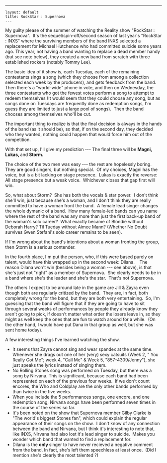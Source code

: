   ---
    layout: default
    title: RockStar : Supernova
    ---

  
<P>My guilty please of the summer of watching the Reality show "RockStar : Supernova".  It's the sequel/spin-off/second season of last year's "RockStar : INXS" where the surviving members of the band INXS selected a replacement for Michael Hutchence who had committed suicide some years ago. This year, not having a band wanting to replace a dead member handy (but see note below), they created a new band from scratch with three established rockers (notably Tommy Lee).</P>
<P>The basic idea of it show is, each Tuesday, each of the remaining contestants sings a song (which they choose from among a collection selected each week by the producers), and gets feedback from the band.  Then there's a "world-wide" phone in vote, and then on Wednesday, the three contestants who got the fewest votes perform a song to attempt to redeem themselves (It would seem that they could choose any song, but as songs done on Tuesdays are frequently done as redemption songs, I'm guess they are limited to just a large pool of songs).  Then the band chooses among themselves who'll be cut.</P>
<P>The important thing to realize is that the final decision is always in the hands of the band (as it should be), so that, if on the second day, they decided who they wanted, nothing could happen that would force him out of the competition.</P>
<P>With that set up, I'll give my prediction --- The final three will be <STRONG>Magni, Lukas, </STRONG>and <STRONG>Storm.</STRONG>  </P>
<P>The choice of the two men was easy --- the rest are hopelessly boring. They are good singers, but nothing special.  Of my choices, Magni has the voice, but is a bit lacking on stage presence.  Lukas is exactly the reverse: All stage presence but a weak voice.  Whichever closes that gap first will win.</P>
<P>So, what about Storm?  She has both the vocals &amp; star power.  I don't think she'll win, just because she's a woman, and I don't think they are really committed to have a woman front the band.  A female lead singer changes the whole dymanic of a band.  How many female-led bands can you name where the rest of the band was any more than just the first back-up band of the woman's solo career?  What exactly became of Blondie without Deborah Harry? Til Tueday without Aimee Mann? (Whether No Doubt survives Gwen Stefani's solo career remains to be seen).</P>
<P>If I'm wrong about the band's intentions about a woman fronting the group, then Storm is a serious contender.</P>
<P>In the fourth place, I'm put the person, who, if this were based purely on talent, would have this wrapped up in the second week: Dilana.    The reason Dilana won't win (besides being a woman --- see above), is that she's just not "right" as a member of Supernova.  She clearly needs to be in a band where she's the leader and she's the star.  That's not Supernova. </P>
<P>The others I expect to be around late in the game are Jill &amp; Zayra even though both are regularly critized by the band.  They are, in fact, both completely wrong for the band, but they are both very entertaining.  So, I'm guessing that the band will figure that if they are going to have to sit through several weeks of performances by people they already know they aren't going to pick, if doesn't matter what order the losers leave in, so they might as well keep the ones that are fun to watch around for a while.  (On the other hand, I would have put Dana in that group as well, but she was sent home today).</P>
<P>A few interesting things I've learned watching the show.</P>
<UL>
<LI>It seems that Zayra cannot sing and wear spandex at the same time.  Whenever she drags out one of her (very) sexy catsuits (Week 2, " You Really Got Me"; week 4, "Call Me" &amp; Week 5, "857-4309/Jenny"), she just speaks the lyrics instead of singing them. 
</LI><LI>No Rolling Stones song was performed on Tuesday, but there was a song by Nirvana. This is significant, because each band had been represented on each of the previous four weeks.  If we don't count encores, the Who and Coldplay are the only other bands performed by than twice in the five weeks.  
</LI><LI>When you include the 5 performances songs, one encore, and one redemption song, Nirvana songs have been performed seven times in the course of the series so far. 
</LI><LI>It's been noted on the show that Supernova member Gilby Clarke is "The world's biggest Stones fan", which could explain the regular appearance of their songs on the show.  I don't know of any connection between the band and Nirvana, but I think it's interesting to note that, like INXS, Nirvana had also lost it's lead singer to suicide.  Makes you wonder which band that wanted to find a replacement for. 
</LI><LI>Dilana is the <STRONG>only </STRONG>singer to have never recieved a negative comment from the band. In fact, she's left them speechless at least once.  (Did I mention she's clearly the most talented ?) </LI></UL>
<P> </P>